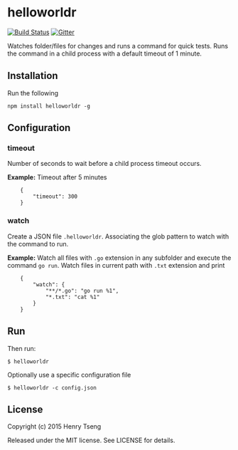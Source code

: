 helloworldr
===========

[![Build Status](https://travis-ci.org/henrytseng/helloworldr.svg)](https://travis-ci.org/henrytseng/helloworldr)
[![Gitter](https://badges.gitter.im/Join%20Chat.svg)](https://gitter.im/henrytseng/helloworldr?utm_source=badge&utm_medium=badge&utm_campaign=pr-badge)

Watches folder/files for changes and runs a command for quick tests.  Runs the command in a child process with a default timeout of 1 minute.  




Installation
------------

Run the following

	npm install helloworldr -g




Configuration
-------------

### timeout

Number of seconds to wait before a child process timeout occurs.  

**Example:** Timeout after 5 minutes

```
	{
		"timeout": 300
	}
```


### watch

Create a JSON file `.helloworldr`.  Associating the glob pattern to watch with the command to run.  

**Example:** Watch all files with `.go` extension in any subfolder and execute the command `go run`.  Watch files in current path with `.txt` extension and print

```
	{
		"watch": {
			"**/*.go": "go run %1",
			"*.txt": "cat %1"
		}
	}
```




Run
---

Then run: 

	$ helloworldr

Optionally use a specific configuration file

	$ helloworldr -c config.json




License
-------

Copyright (c) 2015 Henry Tseng

Released under the MIT license. See LICENSE for details.
